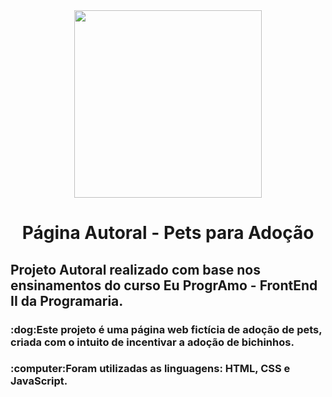 <span align="center">
  <div>
    <img src="https://github.com/luborgese/pagina-pets/assets/136857720/b2e8555b-39e4-42b8-81ad-17f9e56f330f" width ="300px" />
  </div>
  <h1>Página Autoral - Pets para Adoção</h1>
</span>
<h2>Projeto Autoral realizado com base nos ensinamentos do curso Eu ProgrAmo - FrontEnd II da Programaria.</h2>
<h3>:dog:Este projeto é uma página web fictícia de adoção de pets, criada com o intuito de incentivar a adoção de bichinhos.</h3>
<h3>:computer:Foram utilizadas as linguagens: HTML, CSS e JavaScript.</h3>
